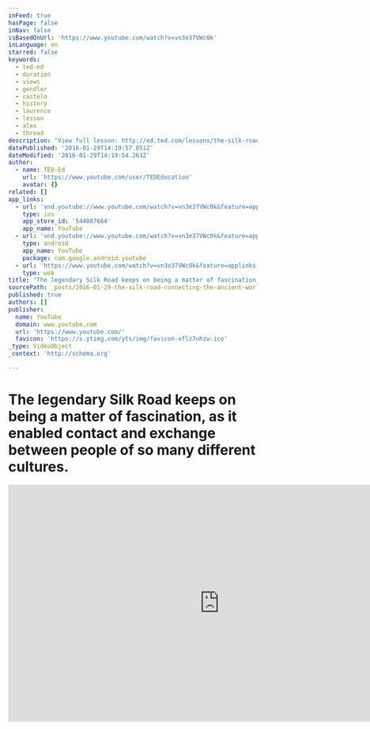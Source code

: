 ```yaml
---
inFeed: true
hasPage: false
inNav: false
isBasedOnUrl: 'https://www.youtube.com/watch?v=vn3e37VWc0k'
inLanguage: en
starred: false
keywords:
  - ted-ed
  - duration
  - views
  - gendler
  - castelo
  - history
  - laurence
  - lesson
  - alex
  - thread
description: "View full lesson: http://ed.ted.com/lessons/the-silk-road-history-s-first-world-wide-web-shannon-harris-castelo With modern technology, a global exchange of goods and ideas can happen at the click of a button. But what about 2,000 years ago? Shannon Harris Castelo unfolds the history of the 5,000-mile Silk Road, a network of multiple routes that used the common language of commerce to connect the world's major settlements, thread by thread."
datePublished: '2016-01-29T14:19:57.051Z'
dateModified: '2016-01-29T14:19:54.263Z'
author:
  - name: TED-Ed
    url: 'https://www.youtube.com/user/TEDEducation'
    avatar: {}
related: []
app_links:
  - url: 'vnd.youtube://www.youtube.com/watch?v=vn3e37VWc0k&feature=applinks'
    type: ios
    app_store_id: '544007664'
    app_name: YouTube
  - url: 'vnd.youtube://www.youtube.com/watch?v=vn3e37VWc0k&feature=applinks'
    type: android
    app_name: YouTube
    package: com.google.android.youtube
  - url: 'https://www.youtube.com/watch?v=vn3e37VWc0k&feature=applinks'
    type: web
title: "The legendary Silk Road keeps on being a matter of fascination, as it enabled contact and exchange between people of so many different cultures.\_"
sourcePath: _posts/2016-01-29-the-silk-road-connecting-the-ancient-world-through-trade-.md
published: true
authors: []
publisher:
  name: YouTube
  domain: www.youtube.com
  url: 'https://www.youtube.com/'
  favicon: 'https://s.ytimg.com/yts/img/favicon-vflz7uhzw.ico'
_type: VideoObject
_context: 'http://schema.org'

---
```

# The legendary Silk Road keeps on being a matter of fascination, as it enabled contact and exchange between people of so many different cultures. 

<iframe src="https://cdn.embedly.com/widgets/media.html?src=https%3A%2F%2Fwww.youtube.com%2Fembed%2Fvn3e37VWc0k%3Ffeature%3Doembed&amp;url=https%3A%2F%2Fwww.youtube.com%2Fwatch%3Fv%3Dvn3e37VWc0k&amp;image=https%3A%2F%2Fi.ytimg.com%2Fvi%2Fvn3e37VWc0k%2Fhqdefault.jpg&amp;key=b7d04c9b404c499eba89ee7072e1c4f7&amp;type=text%2Fhtml&amp;schema=youtube" width="854" height="480" scrolling="no" frameborder="0" allowfullscreen="allowfullscreen" style=""></iframe>